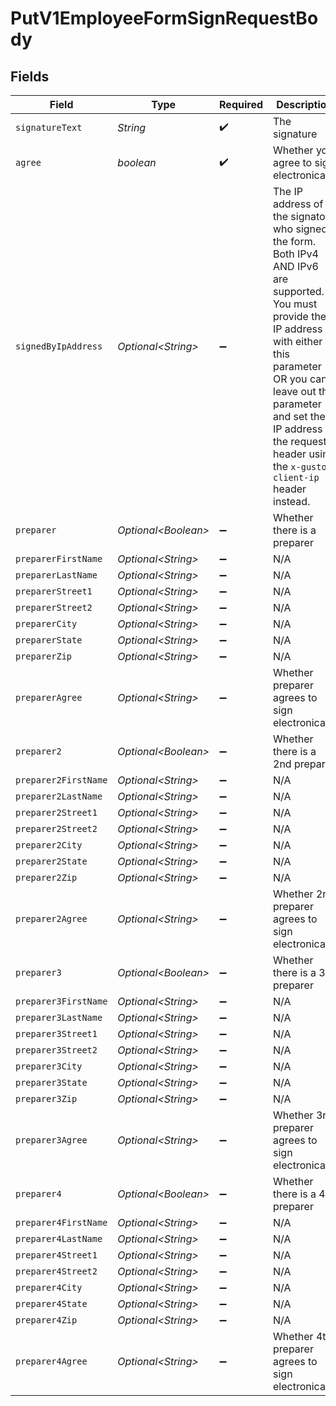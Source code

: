 # PutV1EmployeeFormSignRequestBody


## Fields

| Field                                                                                                                                                                                                                                                                            | Type                                                                                                                                                                                                                                                                             | Required                                                                                                                                                                                                                                                                         | Description                                                                                                                                                                                                                                                                      |
| -------------------------------------------------------------------------------------------------------------------------------------------------------------------------------------------------------------------------------------------------------------------------------- | -------------------------------------------------------------------------------------------------------------------------------------------------------------------------------------------------------------------------------------------------------------------------------- | -------------------------------------------------------------------------------------------------------------------------------------------------------------------------------------------------------------------------------------------------------------------------------- | -------------------------------------------------------------------------------------------------------------------------------------------------------------------------------------------------------------------------------------------------------------------------------- |
| `signatureText`                                                                                                                                                                                                                                                                  | *String*                                                                                                                                                                                                                                                                         | :heavy_check_mark:                                                                                                                                                                                                                                                               | The signature                                                                                                                                                                                                                                                                    |
| `agree`                                                                                                                                                                                                                                                                          | *boolean*                                                                                                                                                                                                                                                                        | :heavy_check_mark:                                                                                                                                                                                                                                                               | Whether you agree to sign electronically                                                                                                                                                                                                                                         |
| `signedByIpAddress`                                                                                                                                                                                                                                                              | *Optional\<String>*                                                                                                                                                                                                                                                              | :heavy_minus_sign:                                                                                                                                                                                                                                                               | The IP address of the signatory who signed the form. Both IPv4 AND IPv6 are supported. You must provide the IP address with either this parameter OR you can leave out this parameter and set the IP address in the request header using the `x-gusto-client-ip` header instead. |
| `preparer`                                                                                                                                                                                                                                                                       | *Optional\<Boolean>*                                                                                                                                                                                                                                                             | :heavy_minus_sign:                                                                                                                                                                                                                                                               | Whether there is a preparer                                                                                                                                                                                                                                                      |
| `preparerFirstName`                                                                                                                                                                                                                                                              | *Optional\<String>*                                                                                                                                                                                                                                                              | :heavy_minus_sign:                                                                                                                                                                                                                                                               | N/A                                                                                                                                                                                                                                                                              |
| `preparerLastName`                                                                                                                                                                                                                                                               | *Optional\<String>*                                                                                                                                                                                                                                                              | :heavy_minus_sign:                                                                                                                                                                                                                                                               | N/A                                                                                                                                                                                                                                                                              |
| `preparerStreet1`                                                                                                                                                                                                                                                                | *Optional\<String>*                                                                                                                                                                                                                                                              | :heavy_minus_sign:                                                                                                                                                                                                                                                               | N/A                                                                                                                                                                                                                                                                              |
| `preparerStreet2`                                                                                                                                                                                                                                                                | *Optional\<String>*                                                                                                                                                                                                                                                              | :heavy_minus_sign:                                                                                                                                                                                                                                                               | N/A                                                                                                                                                                                                                                                                              |
| `preparerCity`                                                                                                                                                                                                                                                                   | *Optional\<String>*                                                                                                                                                                                                                                                              | :heavy_minus_sign:                                                                                                                                                                                                                                                               | N/A                                                                                                                                                                                                                                                                              |
| `preparerState`                                                                                                                                                                                                                                                                  | *Optional\<String>*                                                                                                                                                                                                                                                              | :heavy_minus_sign:                                                                                                                                                                                                                                                               | N/A                                                                                                                                                                                                                                                                              |
| `preparerZip`                                                                                                                                                                                                                                                                    | *Optional\<String>*                                                                                                                                                                                                                                                              | :heavy_minus_sign:                                                                                                                                                                                                                                                               | N/A                                                                                                                                                                                                                                                                              |
| `preparerAgree`                                                                                                                                                                                                                                                                  | *Optional\<String>*                                                                                                                                                                                                                                                              | :heavy_minus_sign:                                                                                                                                                                                                                                                               | Whether preparer agrees to sign electronically                                                                                                                                                                                                                                   |
| `preparer2`                                                                                                                                                                                                                                                                      | *Optional\<Boolean>*                                                                                                                                                                                                                                                             | :heavy_minus_sign:                                                                                                                                                                                                                                                               | Whether there is a 2nd preparer                                                                                                                                                                                                                                                  |
| `preparer2FirstName`                                                                                                                                                                                                                                                             | *Optional\<String>*                                                                                                                                                                                                                                                              | :heavy_minus_sign:                                                                                                                                                                                                                                                               | N/A                                                                                                                                                                                                                                                                              |
| `preparer2LastName`                                                                                                                                                                                                                                                              | *Optional\<String>*                                                                                                                                                                                                                                                              | :heavy_minus_sign:                                                                                                                                                                                                                                                               | N/A                                                                                                                                                                                                                                                                              |
| `preparer2Street1`                                                                                                                                                                                                                                                               | *Optional\<String>*                                                                                                                                                                                                                                                              | :heavy_minus_sign:                                                                                                                                                                                                                                                               | N/A                                                                                                                                                                                                                                                                              |
| `preparer2Street2`                                                                                                                                                                                                                                                               | *Optional\<String>*                                                                                                                                                                                                                                                              | :heavy_minus_sign:                                                                                                                                                                                                                                                               | N/A                                                                                                                                                                                                                                                                              |
| `preparer2City`                                                                                                                                                                                                                                                                  | *Optional\<String>*                                                                                                                                                                                                                                                              | :heavy_minus_sign:                                                                                                                                                                                                                                                               | N/A                                                                                                                                                                                                                                                                              |
| `preparer2State`                                                                                                                                                                                                                                                                 | *Optional\<String>*                                                                                                                                                                                                                                                              | :heavy_minus_sign:                                                                                                                                                                                                                                                               | N/A                                                                                                                                                                                                                                                                              |
| `preparer2Zip`                                                                                                                                                                                                                                                                   | *Optional\<String>*                                                                                                                                                                                                                                                              | :heavy_minus_sign:                                                                                                                                                                                                                                                               | N/A                                                                                                                                                                                                                                                                              |
| `preparer2Agree`                                                                                                                                                                                                                                                                 | *Optional\<String>*                                                                                                                                                                                                                                                              | :heavy_minus_sign:                                                                                                                                                                                                                                                               | Whether 2nd preparer agrees to sign electronically                                                                                                                                                                                                                               |
| `preparer3`                                                                                                                                                                                                                                                                      | *Optional\<Boolean>*                                                                                                                                                                                                                                                             | :heavy_minus_sign:                                                                                                                                                                                                                                                               | Whether there is a 3rd preparer                                                                                                                                                                                                                                                  |
| `preparer3FirstName`                                                                                                                                                                                                                                                             | *Optional\<String>*                                                                                                                                                                                                                                                              | :heavy_minus_sign:                                                                                                                                                                                                                                                               | N/A                                                                                                                                                                                                                                                                              |
| `preparer3LastName`                                                                                                                                                                                                                                                              | *Optional\<String>*                                                                                                                                                                                                                                                              | :heavy_minus_sign:                                                                                                                                                                                                                                                               | N/A                                                                                                                                                                                                                                                                              |
| `preparer3Street1`                                                                                                                                                                                                                                                               | *Optional\<String>*                                                                                                                                                                                                                                                              | :heavy_minus_sign:                                                                                                                                                                                                                                                               | N/A                                                                                                                                                                                                                                                                              |
| `preparer3Street2`                                                                                                                                                                                                                                                               | *Optional\<String>*                                                                                                                                                                                                                                                              | :heavy_minus_sign:                                                                                                                                                                                                                                                               | N/A                                                                                                                                                                                                                                                                              |
| `preparer3City`                                                                                                                                                                                                                                                                  | *Optional\<String>*                                                                                                                                                                                                                                                              | :heavy_minus_sign:                                                                                                                                                                                                                                                               | N/A                                                                                                                                                                                                                                                                              |
| `preparer3State`                                                                                                                                                                                                                                                                 | *Optional\<String>*                                                                                                                                                                                                                                                              | :heavy_minus_sign:                                                                                                                                                                                                                                                               | N/A                                                                                                                                                                                                                                                                              |
| `preparer3Zip`                                                                                                                                                                                                                                                                   | *Optional\<String>*                                                                                                                                                                                                                                                              | :heavy_minus_sign:                                                                                                                                                                                                                                                               | N/A                                                                                                                                                                                                                                                                              |
| `preparer3Agree`                                                                                                                                                                                                                                                                 | *Optional\<String>*                                                                                                                                                                                                                                                              | :heavy_minus_sign:                                                                                                                                                                                                                                                               | Whether 3rd preparer agrees to sign electronically                                                                                                                                                                                                                               |
| `preparer4`                                                                                                                                                                                                                                                                      | *Optional\<Boolean>*                                                                                                                                                                                                                                                             | :heavy_minus_sign:                                                                                                                                                                                                                                                               | Whether there is a 4th preparer                                                                                                                                                                                                                                                  |
| `preparer4FirstName`                                                                                                                                                                                                                                                             | *Optional\<String>*                                                                                                                                                                                                                                                              | :heavy_minus_sign:                                                                                                                                                                                                                                                               | N/A                                                                                                                                                                                                                                                                              |
| `preparer4LastName`                                                                                                                                                                                                                                                              | *Optional\<String>*                                                                                                                                                                                                                                                              | :heavy_minus_sign:                                                                                                                                                                                                                                                               | N/A                                                                                                                                                                                                                                                                              |
| `preparer4Street1`                                                                                                                                                                                                                                                               | *Optional\<String>*                                                                                                                                                                                                                                                              | :heavy_minus_sign:                                                                                                                                                                                                                                                               | N/A                                                                                                                                                                                                                                                                              |
| `preparer4Street2`                                                                                                                                                                                                                                                               | *Optional\<String>*                                                                                                                                                                                                                                                              | :heavy_minus_sign:                                                                                                                                                                                                                                                               | N/A                                                                                                                                                                                                                                                                              |
| `preparer4City`                                                                                                                                                                                                                                                                  | *Optional\<String>*                                                                                                                                                                                                                                                              | :heavy_minus_sign:                                                                                                                                                                                                                                                               | N/A                                                                                                                                                                                                                                                                              |
| `preparer4State`                                                                                                                                                                                                                                                                 | *Optional\<String>*                                                                                                                                                                                                                                                              | :heavy_minus_sign:                                                                                                                                                                                                                                                               | N/A                                                                                                                                                                                                                                                                              |
| `preparer4Zip`                                                                                                                                                                                                                                                                   | *Optional\<String>*                                                                                                                                                                                                                                                              | :heavy_minus_sign:                                                                                                                                                                                                                                                               | N/A                                                                                                                                                                                                                                                                              |
| `preparer4Agree`                                                                                                                                                                                                                                                                 | *Optional\<String>*                                                                                                                                                                                                                                                              | :heavy_minus_sign:                                                                                                                                                                                                                                                               | Whether 4th preparer agrees to sign electronically                                                                                                                                                                                                                               |